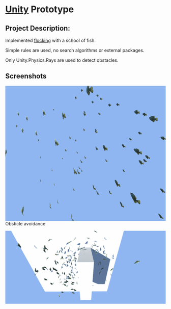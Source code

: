 # [Unity](https://unity.com/) Prototype

## Project Description:

Implemented [flocking](https://en.wikipedia.org/wiki/Flocking_(behavior)) with a school of fish.


Simple rules are used, no search algorithms or external packages.

Only Unity.Physics.Rays are used to detect obstacles.

## Screenshots


<img src='Screenshot.gif' align="right" width=960>



Obsticle avoidance


<img src='avoid.gif' >

